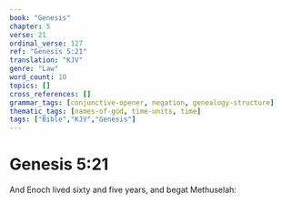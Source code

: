 ```yaml
---
book: "Genesis"
chapter: 5
verse: 21
ordinal_verse: 127
ref: "Genesis 5:21"
translation: "KJV"
genre: "Law"
word_count: 10
topics: []
cross_references: []
grammar_tags: [conjunctive-opener, negation, genealogy-structure]
thematic_tags: [names-of-god, time-units, time]
tags: ["Bible","KJV","Genesis"]
---
```


# Genesis 5:21

And Enoch lived sixty and five years, and begat Methuselah:
